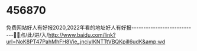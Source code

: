 # 456870
免费网站好人有好报2020,2022年看的地址好人有好报----------------------------🥣🥣点/此/进/入/http://www.baidu.com/link?url=NoK8PT47PahMhFH8Vie_jnciyIKNTTtVBQKpill6udK&amp;wd
